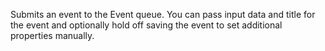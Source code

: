 ﻿Submits an event to the Event queue. You can pass input data and title for the event and optionally hold off saving the event to set additional properties manually.